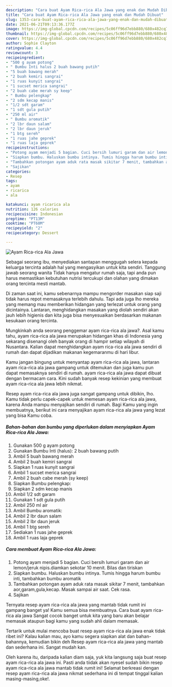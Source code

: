 ```yaml
---
description: "Cara buat Ayam Rica-rica Ala Jawa yang enak dan Mudah Dibuat"
title: "Cara buat Ayam Rica-rica Ala Jawa yang enak dan Mudah Dibuat"
slug: 1353-cara-buat-ayam-rica-rica-ala-jawa-yang-enak-dan-mudah-dibuat
date: 2021-06-21T09:13:36.177Z
image: https://img-global.cpcdn.com/recipes/5c06ff96d7ebb880/680x482cq70/ayam-rica-rica-ala-jawa-foto-resep-utama.jpg
thumbnail: https://img-global.cpcdn.com/recipes/5c06ff96d7ebb880/680x482cq70/ayam-rica-rica-ala-jawa-foto-resep-utama.jpg
cover: https://img-global.cpcdn.com/recipes/5c06ff96d7ebb880/680x482cq70/ayam-rica-rica-ala-jawa-foto-resep-utama.jpg
author: Sophie Clayton
ratingvalue: 4.4
reviewcount: 3
recipeingredient:
- "500 g ayam potong"
- " Bumbu Inti halus 2 buah bawang putih"
- "5 buah bawang merah"
- "2 buah kemiri sangrai"
- "1 ruas kunyit sangrai"
- "1 sucset merica sangrai"
- "2 buah cabe merah sy keep"
- " Bumbu pelengkap"
- "2 sdm kecap manis"
- "1/2 sdt garam"
- "1 sdt gula putih"
- "250 ml air"
- " Bumbu aromatik"
- "2 lbr daun salam"
- "2 lbr daun jeruk"
- "1 btg sereh"
- "1 ruas jahe geprek"
- "1 ruas laja geprek"
recipeinstructions:
- "Potong ayam menjadi 5 bagian. Cuci bersih lumuri garam dan air lemon/jeruk nipis.diamkan sekotar 10 menit. Bilas dan tiriskan"
- "Siapkan bumbu. Haluskan bumbu intinya. Tumis hingga harum bumbu inti, tambahkan bumbu aromatik"
- "Tambahkan potongan ayam aduk rata masak sikitar 7 menit, tambahkan aor,garam,gula,kecap. Masak sampai air saat. Cek rasa."
- "Sajikan"
categories:
- Resep
tags:
- ayam
- ricarica
- ala

katakunci: ayam ricarica ala 
nutrition: 126 calories
recipecuisine: Indonesian
preptime: "PT13M"
cooktime: "PT60M"
recipeyield: "2"
recipecategory: Dessert

---
```



![Ayam Rica-rica Ala Jawa](https://img-global.cpcdn.com/recipes/5c06ff96d7ebb880/680x482cq70/ayam-rica-rica-ala-jawa-foto-resep-utama.jpg)

Sebagai seorang ibu, menyediakan santapan menggugah selera kepada keluarga tercinta adalah hal yang mengasyikan untuk kita sendiri. Tanggung jawab seorang  wanita Tidak hanya mengatur rumah saja, tapi anda pun harus memastikan kebutuhan nutrisi tercukupi dan olahan yang dimakan orang tercinta mesti mantab.

Di zaman  saat ini, kamu sebenarnya mampu mengorder masakan siap saji tidak harus repot memasaknya terlebih dahulu. Tapi ada juga lho mereka yang memang mau memberikan hidangan yang terlezat untuk orang yang dicintainya. Lantaran, menghidangkan masakan yang diolah sendiri akan jauh lebih higienis dan kita juga bisa menyesuaikan berdasarkan makanan kesukaan orang tercinta. 



Mungkinkah anda seorang penggemar ayam rica-rica ala jawa?. Asal kamu tahu, ayam rica-rica ala jawa merupakan hidangan khas di Indonesia yang sekarang disenangi oleh banyak orang di hampir setiap wilayah di Nusantara. Kalian dapat menghidangkan ayam rica-rica ala jawa sendiri di rumah dan dapat dijadikan makanan kegemaranmu di hari libur.

Kamu jangan bingung untuk menyantap ayam rica-rica ala jawa, lantaran ayam rica-rica ala jawa gampang untuk ditemukan dan juga kamu pun dapat memasaknya sendiri di rumah. ayam rica-rica ala jawa dapat dibuat dengan bermacam cara. Kini sudah banyak resep kekinian yang membuat ayam rica-rica ala jawa lebih nikmat.

Resep ayam rica-rica ala jawa juga sangat gampang untuk dibikin, lho. Kamu tidak perlu capek-capek untuk memesan ayam rica-rica ala jawa, karena Anda mampu menyajikan sendiri di rumah. Bagi Kamu yang ingin membuatnya, berikut ini cara menyajikan ayam rica-rica ala jawa yang lezat yang bisa Kamu coba.

<!--inarticleads1-->

##### Bahan-bahan dan bumbu yang diperlukan dalam menyiapkan Ayam Rica-rica Ala Jawa:

1. Gunakan 500 g ayam potong
1. Gunakan  Bumbu Inti (halus): 2 buah bawang putih
1. Ambil 5 buah bawang merah
1. Ambil 2 buah kemiri sangrai
1. Siapkan 1 ruas kunyit sangrai
1. Ambil 1 sucset merica sangrai
1. Ambil 2 buah cabe merah (sy keep)
1. Siapkan  Bumbu pelengkap:
1. Siapkan 2 sdm kecap manis
1. Ambil 1/2 sdt garam
1. Gunakan 1 sdt gula putih
1. Ambil 250 ml air
1. Ambil  Bumbu aromatik:
1. Ambil 2 lbr daun salam
1. Ambil 2 lbr daun jeruk
1. Ambil 1 btg sereh
1. Sediakan 1 ruas jahe geprek
1. Ambil 1 ruas laja geprek




<!--inarticleads2-->

##### Cara membuat Ayam Rica-rica Ala Jawa:

1. Potong ayam menjadi 5 bagian. Cuci bersih lumuri garam dan air lemon/jeruk nipis.diamkan sekotar 10 menit. Bilas dan tiriskan
1. Siapkan bumbu. Haluskan bumbu intinya. Tumis hingga harum bumbu inti, tambahkan bumbu aromatik
1. Tambahkan potongan ayam aduk rata masak sikitar 7 menit, tambahkan aor,garam,gula,kecap. Masak sampai air saat. Cek rasa.
1. Sajikan




Ternyata resep ayam rica-rica ala jawa yang mantab tidak rumit ini gampang banget ya! Kamu semua bisa membuatnya. Cara buat ayam rica-rica ala jawa Sangat cocok banget untuk kita yang baru akan belajar memasak ataupun bagi kamu yang sudah ahli dalam memasak.

Tertarik untuk mulai mencoba buat resep ayam rica-rica ala jawa enak tidak ribet ini? Kalau kalian mau, ayo kamu segera siapkan alat dan bahan-bahannya, kemudian bikin deh Resep ayam rica-rica ala jawa yang mantab dan sederhana ini. Sangat mudah kan. 

Oleh karena itu, daripada kalian diam saja, yuk kita langsung saja buat resep ayam rica-rica ala jawa ini. Pasti anda tiidak akan nyesel sudah bikin resep ayam rica-rica ala jawa mantab tidak rumit ini! Selamat berkreasi dengan resep ayam rica-rica ala jawa nikmat sederhana ini di tempat tinggal kalian masing-masing,oke!.

